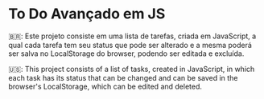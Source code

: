 # To Do Avançado em JS

🇧🇷: Este projeto consiste em uma lista de tarefas, criada em JavaScript, a qual cada tarefa tem seu status que pode ser alterado e a mesma poderá ser salva no LocalStorage do browser, podendo ser editada e excluída.

🇺🇸: This project consists of a list of tasks, created in JavaScript, in which each task has its status that can be changed and can be saved in the browser's LocalStorage, which can be edited and deleted.
